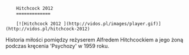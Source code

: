 
        Hitchcock 2012 
        =============
        
        [![Hitchcock 2012 ](http://vidos.pl/images/player.gif)](http://vidos.pl/hitchcock-2012)
        
        
 Historia miłości pomiędzy reżyserem Alfredem Hitchcockiem a jego żoną podczas kręcenia 'Psychozy' w 1959 roku.
    